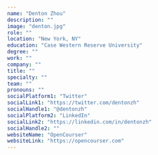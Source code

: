 ```yaml
---
name: "Denton Zhou"
description: ""
image: "denton.jpg"
role: ""
location: "New York, NY"
education: "Case Western Reserve University"
degree: ""
work: ""
company: ""
title: ""
specialty: ""
team: ""
pronouns: ""
socialPlatform1: "Twitter"
socialLink1: "https://twitter.com/dentonzh"
socialHandle1: "@dentonzh"
socialPlatform2: "LinkedIn"
socialLink2: "https://linkedin.com/in/dentonzh"
socialHandle2: ""
websiteName: "OpenCourser"
websiteLink: "https://opencourser.com"
---
```


